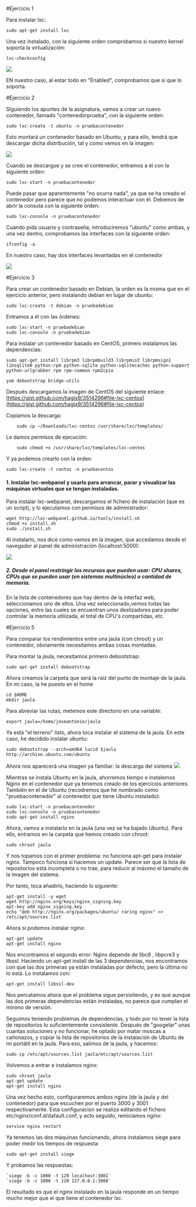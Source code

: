 #Ejercicio 1

Para instalar lxc:

	sudo apt-get install lxc

Una vez instalado, con la siguiente orden comprobamos si nuestro kernel soporta la virtualización:

	lxc-checkconfig

![](EJercicio1)

EN nuestro caso, al estar todo en "Enabled", comprobamos que si que lo soporta.

#Ejercicio 2

SIguiendo los apuntes de la asignatura, vamos a crear un nuevo contenedor, llamado "contenedorprueba", con la siguiente orden:

	sudo lxc-create -t ubuntu -n pruebacontenedor
    
Esto montará un contenedor basado en Ubuntu, y para ello, tendrá que descargar dicha distribución, tal y como vemos en la imagen:

![](EJercicio2-1)

Cuando se descargue y se cree el contenedor, entramos a él con la siguiente orden:

	sudo lxc-start -n pruebacontenedor

Puede pasar que aparentemente "no ocurra nada", ya que se ha creado el contenedor pero parece que no podemos interactuar con él. Debemos de abrir la consola con la siguiente orden:

	sudo lxc-console -n pruebacontenedor
    
Cuando pida usuario y contraseña, introduciremos "ubuntu" como ambas, y una vez dentro, comprobamos las interfaces con la siguiente orden:

	ifconfig -a

En nuestro caso, hay dos interfaces levantadas en el contenedor

![](Ejercicio2-2)

#Ejercicio 3

Para crear un contenedor basado en Debian, la orden es la misma que en el ejercicio anterior, pero instalando debian en lugar de ubuntu:

	sudo lxc-create -t debian -n pruebadebian
    
Entramos a él con las órdenes:
	
    sudo lxc-start -n pruebadebian
    sudo lxc-console -n pruebadebian
    
Para instalar un contenedor basado en CentOS, primero instalamos las dependencias:

	sudo apt-get install librpm3 librpmbuild3 librpmio3 librpmsign1 libsqlite0 python-rpm python-sqlite python-sqlitecachec python-support python-urlgrabber rpm rpm-common rpm2cpio 
    
    yum debootstrap bridge-utils
    
Después descargamos la imagen de CentOS del siguiente enlace: [https://gist.github.com/hagix9/3514296#file-lxc-centos](https://gist.github.com/hagix9/3514296#file-lxc-centos)

Copiamos la descarga:

	    sudo cp ~/Downloads/lxc-centos /usr/share/lxc/templates/

Le damos permisos de ejecución:

		sudo chmod +x /usr/share/lxc/templates/lxc-centos
        
Y ya podemos crearlo con la orden:

	sudo lxc-create -t centos -n pruebacentos
    
#### 1. Instalar lxc-webpanel y usarlo para arrancar, parar y visualizar las máquinas virtuales que se tengan instaladas.

Para instalar lxc-webpanel, descargamos el fichero de instalación (que es un script), y lo ejecutamos con permisos de administrador:

	wget http://lxc-webpanel.github.io/tools/install.sh
    chmod +x install.sh
    sudo ./install.sh
    
Al instalarlo, nos dice como vemos en la imagen, que accedamos desde el navegador al panel de administración (localhost:5000):

![](Ejercicio4A.png)

##### 2.  Desde el panel restringir los recursos que pueden usar: CPU shares, CPUs que se pueden usar (en sistemas multinúcleo) o cantidad de memoria.

En la lista de contenedores que hay dentro de la interfaz web, seleccionamos uno de ellos. Una vez seleccionado,vemos todas las opciones, entre las cuales se encuentran unos deslizadores para poder controlar la memoria utilizada, el total de CPU's compartidas, etc.

    
#Ejercicio 5

Para comparar los rendimientos entre una jaula (con chroot) y un contenedor, obviamente necesitamos ambas cosas montadas.

Para montar la jaula, necesitamos primero debootstrap:

	sudo apt-get install debootstrap

Ahora creamos la carpeta que será la raíz del punto de montaje de la jaula. En mi caso, la he puesto en el home

	cd $HOME
    mkdir jaula

Para abreviar las rutas, metemos este directorio en una variable:

	export jaula=/home/joseantonio/jaula
 
Ya está "el terreno" listo, ahora toca instalar el sistema de la jaula. En este caso, he decidido instalar ubuntu:

	sudo debootstrap --arch=amd64 lucid $jaula http://archive.ubuntu.com/ubuntu

Ahora nos aparecerá una imagen ya familiar: la descarga del sistema
![](Ejercicio5)

Mientras se instala Ubuntu en la jaula, ahorremos tiempo e instalemos Nginx en el contenedor que ya tenemos creado de los ejercicios anteriores. También en el de Ubuntu (recodremos que he nombrado como "pruebacontenedor" al contenedor que tiene Ubuntu instalado):

	sudo lxc-start -n pruebacontenedor 
    sudo lxc-console -n pruebacontenedor
    sudo apt-get install nginx
    
Ahora, vamos a instalarlo en la jaula (una vez se ha bajado Ubuntu). Para ello, entramos en la carpeta que hemos creado con chroot:

	sudo chroot jaula
    
Y nos topamos con el primer problema: no funciona apt-get para instalar nginx. Tampoco funciona si hacemos un update. Parece ser que la lista de repositorios está incompleta o no trae, para reducir al máximo el tamaño de la imagen del sistema.

Por tanto, toca añadirlo, haciendo lo siguiente:

	apt-get install -y wget
    wget http://nginx.org/keys/nginx_signing.key
    apt-key add nginx_signing.key
    echo "deb http://nginx.org/packages/ubuntu/ raring nginx" >> /etc/apt/sources.list
    
Ahora si podemos instalar nginx:

	apt-get update
	apt-get install nginx
    
Nos encontramos el segundo error: Nginx depende de libc6 , libpcre3  y libssl. Haciendo un apt-get install de las 3 dependencias, nos encontramos con que las dos primeras ya están instaladas por defecto, pero la última no lo está. Lo instalamos con:

	apt-get install libssl-dev
    
Nos percatamos ahora que el problema sigue persisitendo, y es que aunque las dos primeras dependencias están instaladas, no parece que cumplan el mínimo de versión.

Seguimos teniendo problemas de dependencias, y todo por no tener la lista de repositorios lo suficientemente consistente. Después de "googelar" unas cuantas soluciones y no funcionar, he optado por matar moscas a cañonazos, y copiar la lista de repositorios de la instalación de Ubuntu de mi portátil en la jaula. Para eso, salimos de la jaula, y hacemos:

	sudo cp /etc/apt/sources.list jaula/etc/apt/sources.list

Volvemos a entrar e instalamos nginx:

	sudo chroot jaula
    apt-get update
    apt-get install nginx

Una vez hecho esto, configuraremos ambos nginx (de la jaula y del contenedor) para que escuchen por el puerto 3000 y 3001 respectivamente. Esta configuracion se realiza editando el fichero etc/nginx/conf.d/dafault.conf, y acto seguido, reiniciamos nginx:
	
    service nginx restart

Ya tenemos las dos máquinas funcionando, ahora instalamos siege para poder medir los tiempos de respuesta:

	sudo apt-get install siege

Y probamos las respuestas:

	`siege -b -c 1000 -t 120 localhost:3001`
    `siege -b -c 1000 -t 120 127.0.0.1:3000`
    
El resultado es que el nginx instalado en la jaula responde en un tiempo mucho mejor que el que tiene el contenedor lxc.